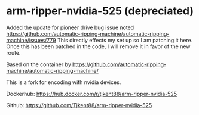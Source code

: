 # arm-ripper-nvidia-525 (depreciated)

Added the update for pioneer drive bug issue noted 
https://github.com/automatic-ripping-machine/automatic-ripping-machine/issues/779
This directly effects my set up so I am patching it here. Once this has been patched in the code, I will remove it in favor of the new route.

Based on the container by 
https://github.com/automatic-ripping-machine/automatic-ripping-machine/

This is a fork for encoding with nvidia devices.

Dockerhub:
https://hub.docker.com/r/tjkent88/arm-ripper-nvidia-525

Github:
https://github.com/Tjkent88/arm-ripper-nvidia-525
